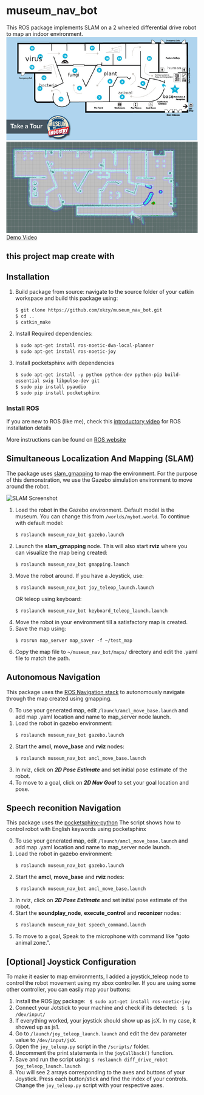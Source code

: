 
# museum_nav_bot

This ROS package implements SLAM on a 2 wheeled differential drive robot to map an indoor environment. 
![zone in original map](https://github.com/xkzy/museum_nav_bot/raw/main/screenshots/museum_map.png)
![SLAM map Screenshot](https://github.com/xkzy/museum_nav_bot/raw/main/screenshots/Kazam_screenshot_00000.png)
[Demo Video](https://youtu.be/9I4IbfUj-wQ) 
## this project map create with

## Installation
1. Build package from source: navigate to the source folder of your catkin workspace and build this package using:
	```
	$ git clone https://github.com/xkzy/museum_nav_bot.git
	$ cd ..
	$ catkin_make
	```
2. Install Required dependencies:
	```
	$ sudo apt-get install ros-noetic-dwa-local-planner
	$ sudo apt-get install ros-noetic-joy
	```

3. Install pocketsphinx with dependencies

	```
	$ sudo apt-get install -y python python-dev python-pip build-essential swig libpulse-dev git
	$ sudo pip install pyaudio
	$ sudo pip install pocketsphinx
	```

### Install ROS

If you are new to ROS (like me), check this [introductory video](https://www.youtube.com/watch?v=9U6GDonGFHw) for ROS installation details

More instructions can be found on [ROS website](http://wiki.ros.org/ROS/Installation)

## Simultaneous Localization And Mapping (SLAM)

The package uses [slam_gmapping](http://wiki.ros.org/slam_gmapping) to map the environment. For the purpose of this demonstration, we use the Gazebo simulation environment to move around the robot. 

![SLAM Screenshot](https://github.com/xkzy/museum_nav_bot/raw/main/screenshots/slam_gmapping_resized.gif)

1. Load the robot in the Gazebo environment. Default model is the museum. You can change this from ```/worlds/mybot.world```. To continue with default model:
	```
	$ roslaunch museum_nav_bot gazebo.launch 
	```
2. Launch the **slam_gmapping** node. This will also start **rviz** where you can visualize the map being created:
	```
	$ roslaunch museum_nav_bot gmapping.launch
	```
3. Move the robot around. If you have a Joystick, use:
	 ```
	 $ roslaunch museum_nav_bot joy_teleop_launch.launch
	 ```
	 OR 
	 teleop using keyboard:
	 ```
	 $ roslaunch museum_nav_bot keyboard_teleop_launch.launch
	 ```
4. Move the robot in your environment till a satisfactory map is created. 
5. Save the map using:
	```
	$ rosrun map_server map_saver -f ~/test_map
	```
6. Copy the map file to ```~/museum_nav_bot/maps/``` directory and edit the .yaml file to match the path. 
	
## Autonomous Navigation
This package uses the [ROS Navigation stack](http://wiki.ros.org/navigation) to autonomously navigate through the map created using gmapping. 
  
0. To use your generated map, edit ```/launch/amcl_move_base.launch``` and add map .yaml location and name to map_server node launch.
1. Load the robot in gazebo environment:
	```
	$ roslaunch museum_nav_bot gazebo.launch 
	```
2. Start the **amcl**, **move_base** and **rviz** nodes:
	```
	$ roslaunch museum_nav_bot amcl_move_base.launch
	```
3. In rviz, click on ***2D Pose Estimate*** and set initial pose estimate of the robot.
4. To move to a goal, click on ***2D Nav Goal*** to set your goal location and pose. 
## Speech reconition Navigation
This package uses the [pocketsphinx-python](https://github.com/cmusphinx/pocketsphinx-python) The script shows how to control robot with English keywords using pocketsphinx
  
0. To use your generated map, edit ```/launch/amcl_move_base.launch``` and add map .yaml location and name to map_server node launch.
1. Load the robot in gazebo environment:
	```
	$ roslaunch museum_nav_bot gazebo.launch 
	```
2. Start the **amcl**, **move_base** and **rviz** nodes:
	```
	$ roslaunch museum_nav_bot amcl_move_base.launch
	```
3. In rviz, click on ***2D Pose Estimate*** and set initial pose estimate of the robot.
4. Start the **soundplay_node**, **execute_control** and **reconizer** nodes:
	```
	$ roslaunch museum_nav_bot speech_command.launch
	```
4. To move to a goal, Speak to the microphone with command like "goto animal zone.".  

##  [Optional] Joystick Configuration 

To make it easier to map environments, I added a joystick_teleop node to control the robot movement using my xbox controller. If you are using some other controller, you can easily map your buttons:

1. Install the ROS [joy](http://wiki.ros.org/joy) package:
	``` $ sudo apt-get install ros-noetic-joy``` 
2. Connect your Jotstick to your machine and check if its detected:
	```	$ ls /dev/input/```
3. If everything worked, your joystick should show up as jsX. In my case, it showed up as js1.
4. Go to ```/launch/joy_teleop_launch.launch``` and edit the dev parameter value to ```/dev/input/jsX```.
5. Open the ```joy_teleop.py``` script in the ```/scripts/``` folder.
6.  Uncomment the print statements in the ```joyCallback()``` function.
7. Save and run the script using:
	```$ roslaunch diff_drive_robot joy_teleop_launch.launch ```
8. You will see 2 arrays corresponding to the axes and buttons of your Joystick. Press each button/stick and find the index of your controls. Change the ```joy_teleop.py``` script with your respective axes.
